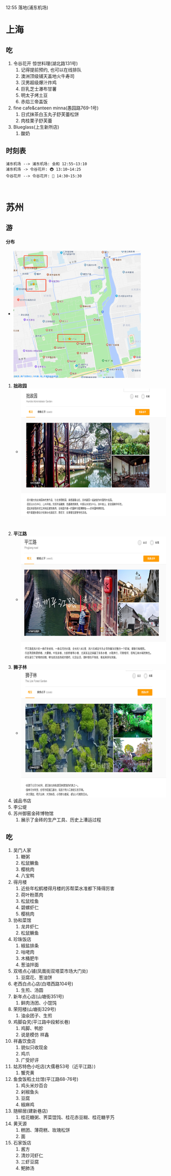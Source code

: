 12:55 落地(浦东机场)

# 上海
## 吃
1. 令谷花开 惊世料理(湖北路131号)
   1. 记得提前预约, 也可以在线排队
   2. 澳洲顶级铺天盖地火牛寿司
   3. 汉男超级爆汁炸鸡
   4. 巨乳芝士瀑布甘薯
   5. 明太子烤土豆
   6. 赤焰三帝盖饭
2. fine cafe&canteen minna(愚园路769-1号)
   1. 日式抹茶白玉丸子舒芙蕾松饼
   2. 肉桂栗子舒芙蕾
3. Blueglass(上生新所店)
   1. 酸奶


## 时刻表

```sequence
浦东机场 --> 浦东机场: 会和 12:55~13:10
浦东机场 -> 令谷花开: 🚇 13:10~14:25
令谷花开 --> 令谷花开: 🍚 14:30~15:30

```

&nbsp;
&nbsp;
&nbsp;
&nbsp;
&nbsp;
&nbsp;
&nbsp;
&nbsp;
&nbsp;
&nbsp;
&nbsp;
&nbsp;
&nbsp;
&nbsp;
&nbsp;
&nbsp;
&nbsp;
&nbsp;

# 苏州

## 游
#### 分布
* <img src="./images/2-105730.png" width = "400" height = "400" alt="" align=center />

1. **拙政园**
   * <img src="./images/拙政园.png" width = "600" height = "400" alt="" align=center />

&nbsp;
&nbsp;
&nbsp;

2. **平江路**
   * <img src="./images/平江路.png" width = "600" height = "400" alt="" align=center />
3. **狮子林**
   * <img src="./images/狮子林.png" width = "600" height = "400" alt="" align=center />
4. 诚品书店
5. 李公堤
6. 苏州御窑金砖博物馆
   1. 展示了金砖的生产工具、历史上漕运过程


## 吃
1. 吴门人家
   1. 糖粥
   2. 松鼠鳜鱼
   3. 樱桃肉
   4. 八宝鸭
2. 得月楼
   1. 近些年松鹤楼得月楼的苏帮菜水准都下降得厉害
   2. 荷叶粉蒸肉
   3. 松鼠桂鱼
   4. 碧螺虾仁
   5. 樱桃肉
3.  协和菜馆
    1.  龙井虾仁
    2.  松鼠鳜鱼
4. 珍珠饭店
   1. 椒盐排条
   2. 咕咾肉
   3. 木桶肥牛
   4. 葱油拌面
5. 双塔点心铺(凤凰街双塔菜市场大门处)
   1. 豆腐花、葱油饼
6. 老西白点心店(白塔西路104号)
   1. 生煎、汤圆
7. 新年点心店(山塘街351号)
   1. 鲜肉汤团、小馄饨
8. 荣阳楼(山塘街329号)
   1. 油氽团子、生煎
9.  鸡脚旮旯(平江路中段邾长巷)
    1.  鸡脚、鸭胗
    2.  说是模仿 祥鑫
10. 祥鑫饮食店
    1.  貌似只收现金
    2.  鸡爪
    3.  广受好评
11. 姑苏特色小吃店(大儒巷53号（近平江路）)
    1.  蟹壳黄
12. 鱼食饭稻土灶馆(平江路68-76号)
    1.  鸡头米炒百合
    2.  剁椒鱼头
    3.  豆腐
    4.  椒麻鸡
13. 随柳居(建新巷店)
    1.  桂花糖粥、荠菜馄饨、桂花赤豆糊、桂花糖芋艿
14. 黄天源
    1.  糕团、薄荷糕、玫瑰松饼
    2.  面
15. 石家饭店
    1.  酱方
    2.  清炒河虾仁
    3.  三虾豆腐
    4.  鲃肺汤